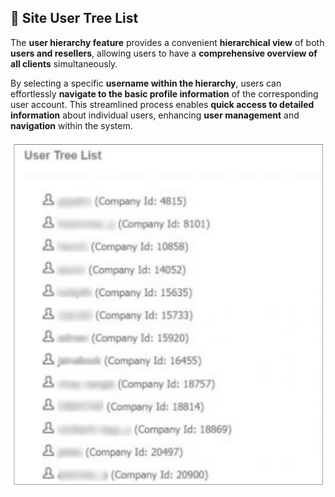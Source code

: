 ## 🌳 Site User Tree List

The **user hierarchy feature** provides a convenient **hierarchical view** of both **users and resellers**, allowing users to have a **comprehensive overview of all clients** simultaneously.

By selecting a specific **username within the hierarchy**, users can effortlessly **navigate to the basic profile information** of the corresponding user account. This streamlined process enables **quick access to detailed information** about individual users, enhancing **user management** and **navigation** within the system.

![Site User Tree List](images/sitetreelist1.png)
